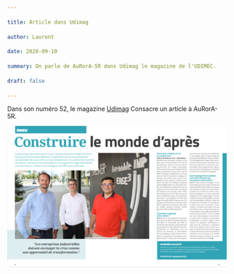 ```yaml
---

title: Article dans Udimag

author: Laurent

date: 2020-09-10

summary: On parle de AuRorA-5R dans Udimag le magazine de l'UDIMEC.

draft: false

---
```


Dans son numéro 52, le magazine [Udimag](https://www.google.com/url?q=https://www.udimec.fr/sites/default/files/udimag_52_planche_bd.pdf&sa=D&ust=1611242213490000&usg=AOvVaw2m7mc_mQRT_2AEGSYCOfSE) Consacre un article à AuRorA-5R.

![](images/image1.png)

